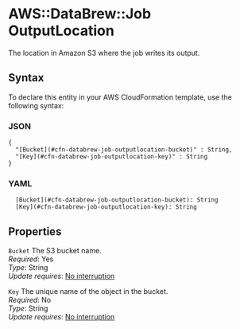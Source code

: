 # AWS::DataBrew::Job OutputLocation<a name="aws-properties-databrew-job-outputlocation"></a>

The location in Amazon S3 where the job writes its output\.

## Syntax<a name="aws-properties-databrew-job-outputlocation-syntax"></a>

To declare this entity in your AWS CloudFormation template, use the following syntax:

### JSON<a name="aws-properties-databrew-job-outputlocation-syntax.json"></a>

```
{
  "[Bucket](#cfn-databrew-job-outputlocation-bucket)" : String,
  "[Key](#cfn-databrew-job-outputlocation-key)" : String
}
```

### YAML<a name="aws-properties-databrew-job-outputlocation-syntax.yaml"></a>

```
  [Bucket](#cfn-databrew-job-outputlocation-bucket): String
  [Key](#cfn-databrew-job-outputlocation-key): String
```

## Properties<a name="aws-properties-databrew-job-outputlocation-properties"></a>

`Bucket`  <a name="cfn-databrew-job-outputlocation-bucket"></a>
The S3 bucket name\.  
*Required*: Yes  
*Type*: String  
*Update requires*: [No interruption](https://docs.aws.amazon.com/AWSCloudFormation/latest/UserGuide/using-cfn-updating-stacks-update-behaviors.html#update-no-interrupt)

`Key`  <a name="cfn-databrew-job-outputlocation-key"></a>
The unique name of the object in the bucket\.  
*Required*: No  
*Type*: String  
*Update requires*: [No interruption](https://docs.aws.amazon.com/AWSCloudFormation/latest/UserGuide/using-cfn-updating-stacks-update-behaviors.html#update-no-interrupt)
